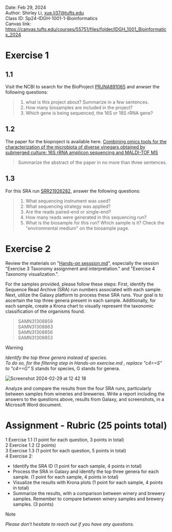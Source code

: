 Date: Feb 29, 2024   
Author: Shirley Li, xue.li37@tufts.edu     
Class ID: Sp24-IDGH-1001-1-Bioinformatics    
Canvas link: https://canvas.tufts.edu/courses/55751/files/folder/IDGH_1001_Bioinformatics_2024 

# Exercise 1 
## 1.1
Visit the NCBI to search for the BioProject [PRJNA891065](https://www.ncbi.nlm.nih.gov/bioproject/?term=PRJNA891065) and anwser the following questions:           
>1. what is this project about? Summarize in a few sentences.     
>2. How many biosamples are included in the project?
>3. Which gene is being sequenced, the 16S or 18S rRNA gene?

## 1.2
The paper for the bioproject is available here. [Combining omics tools for the characterization of the microbiota of diverse vinegars obtained by submerged culture: 16S rRNA amplicon sequencing and MALDI-TOF MS](https://www.ncbi.nlm.nih.gov/pmc/articles/PMC9767973/)

>Summarize the abstract of the paper in no more than three sentences.

## 1.3
For this SRA run [SRR21926282](https://www.ncbi.nlm.nih.gov/sra/?term=SRR21926282), answer the following questions:     
>1. What sequencing instrument was used?
>2. What sequencing strategy was applied?
>3. Are the reads paired-end or single-end?
>4. How many reads were generated in this sequencing run?
>5. What is the biosample for this run? Which sample is it? Check the "environmental medium" on the biosample page.

# Exercise 2 
Review the materials on "[Hands-on sesssion.md](https://github.com/shirleyxueli41/Tufts_workshops/blob/main/IGDH-1001_2024Feb/Hands-on%20session.md)", especially the session "Exercise 3 Taxonomy assignment and interpretation." and "Exercise 4 Taxonomy visualization.". 

For the samples provided, please follow these steps: First, identify the Sequence Read Archive (SRA) run numbers associated with each sample. Next, utilize the Galaxy platform to process these SRA runs. Your goal is to ascertain the top three genera present in each sample. Additionally, for each sample, create a Krona chart to visually represent the taxonomic classification of the organisms found.

>SAMN31308859      
>SAMN31308863     
>SAMN31308856     
>SAMN31308853      
     
> [!WARNING]       
> *Identify the top three genera instead of species.*               
> *To do so, for the filtering step in Hands-on exercise.md , replace "c4==S" to "c4==G"*
> S stands for species, G stands for genera. 
           
![Screenshot 2024-02-29 at 12 42 18](https://github.com/shirleyxueli41/Tufts_workshops/assets/88347911/83959223-4da5-4ea2-b5fb-f7c7c50f2e1b)


Analyze and compare the results from the four SRA runs, particularly between samples from wineries and breweries.
Write a report including the answers to the questions above, results from Galaxy, and screenshots, in a Microsoft Word document.

# Assignment - Rubric (25 points total)               
1 Exercise 1.1 (1 point for each question, 3 points in total)      
2 Exercise 1.2 (2 points)     
3 Exercise 1.3 (1 point for each question, 5 points in total)      
4 Exercise 2:        
* Identify the SRA ID (1 point for each sample, 4 points in total)     
* Process the SRA in Galaxy and identify the top three genera for each sample. (1 point for each sample, 4 points in total)
* Visualize the results with Krona plots (1 point for each sample, 4 points in total)
* Summarize the results, with a comparison between winery and brewery samples. Remember to compare between winery samples and brewery samples. (3 points)

     
> [!NOTE]       
> *Please don't hesitate to reach out if you have any questions.*        


   
